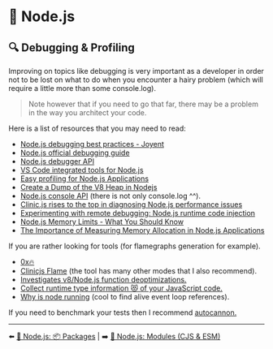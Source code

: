 # 🐢 Node.js

## 🔍 Debugging & Profiling

Improving on topics like debugging is very important as a developer in order not to be lost on what to do when you encounter a hairy problem (which will require a little more than some console.log). 

> Note however that if you need to go that far, there may be a problem in the way you architect your code.

Here is a list of resources that you may need to read:

- [Node.js debugging best practices - Joyent](https://www.joyent.com/node-js/production/debug)
- [Node.js official debugging guide](https://nodejs.org/en/docs/guides/debugging-getting-started/)
- [Node.js debugger API](https://nodejs.org/api/debugger.html)
- [VS Code integrated tools for Node.js](https://code.visualstudio.com/docs/nodejs/nodejs-tutorial#_debugging-your-node-application)
- [Easy profiling for Node.js Applications](https://nodejs.org/en/docs/guides/simple-profiling/)
- [Create a Dump of the V8 Heap in Nodejs](https://medium.com/better-programming/make-a-dump-of-the-v8-heap-and-inspect-for-your-node-app-b69f7b68c162)
- [Node.js console API](https://nodejs.org/api/console.html) (there is not only console.log ^^).
- [Clinic.js rises to the top in diagnosing Node.js performance issues](https://www.nearform.com/blog/clinicjs-rises-top-diagnosing-nodejs-performance/)
- [Experimenting with remote debugging: Node.js runtime code injection](https://blog.sqreen.com/remote-debugging-nodejs-runtime-code-injection/)
- [Node.js Memory Limits - What You Should Know](https://blog.appsignal.com/2021/12/08/nodejs-memory-limits-what-you-should-know.html)
- [The Importance of Measuring Memory Allocation in Node.js Applications](https://www.nearform.com/blog/tracking-memory-allocation-node-js/)

If you are rather looking for tools (for flamegraphs generation for example).

- [0x🔥](https://github.com/davidmarkclements/0x)
- [Clinicjs Flame](https://clinicjs.org/flame/) (the tool has many other modes that I also recommend).
- [Investigates v8/Node.js function deoptimizations.](https://github.com/thlorenz/deoptigate)
- [Collect runtime type information 😻 of your JavaScript code.](https://github.com/fhinkel/type-profile)
- [Why is node running](https://github.com/mafintosh/why-is-node-running) (cool to find alive event loop references).

If you need to benchmark your tests then I recommend [autocannon.](https://github.com/mcollina/autocannon)

---

⬅️ [🐢 Node.js: 📦 Packages](./packages.md) |
➡️ [🐢 Node.js: Modules (CJS & ESM)](./modules.md)